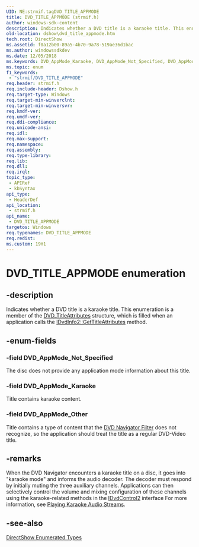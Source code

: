 ```yaml
---
UID: NE:strmif.tagDVD_TITLE_APPMODE
title: DVD_TITLE_APPMODE (strmif.h)
author: windows-sdk-content
description: Indicates whether a DVD title is a karaoke title. This enumeration is a member of the DVD_TitleAttributes structure, which is filled when an application calls the IDvdInfo2::GetTitleAttributes method.
old-location: dshow\dvd_title_appmode.htm
tech.root: DirectShow
ms.assetid: f0a12b00-89a5-4b70-9a78-519ae36d1bac
ms.author: windowssdkdev
ms.date: 12/05/2018
ms.keywords: DVD_AppMode_Karaoke, DVD_AppMode_Not_Specified, DVD_AppMode_Other, DVD_TITLE_APPMODE, DVD_TITLE_APPMODE , DVD_TITLE_APPMODE enumeration [DirectShow], DVD_TITLE_APPMODEEnumeration, dshow.dvd_title_appmode, strmif/DVD_AppMode_Karaoke, strmif/DVD_AppMode_Not_Specified, strmif/DVD_AppMode_Other, strmif/DVD_TITLE_APPMODE
ms.topic: enum
f1_keywords: 
 - "strmif/DVD_TITLE_APPMODE"
req.header: strmif.h
req.include-header: Dshow.h
req.target-type: Windows
req.target-min-winverclnt: 
req.target-min-winversvr: 
req.kmdf-ver: 
req.umdf-ver: 
req.ddi-compliance: 
req.unicode-ansi: 
req.idl: 
req.max-support: 
req.namespace: 
req.assembly: 
req.type-library: 
req.lib: 
req.dll: 
req.irql: 
topic_type:
 - APIRef
 - kbSyntax
api_type:
 - HeaderDef
api_location:
 - strmif.h
api_name:
 - DVD_TITLE_APPMODE
targetos: Windows
req.typenames: DVD_TITLE_APPMODE
req.redist: 
ms.custom: 19H1
---
```


# DVD_TITLE_APPMODE enumeration


## -description



Indicates whether a DVD title is a karaoke title. This enumeration is a member of the <a href="https://docs.microsoft.com/previous-versions/windows/desktop/api/strmif/ns-strmif-dvd_titleattributes">DVD_TitleAttributes</a> structure, which is filled when an application calls the <a href="https://docs.microsoft.com/windows/desktop/api/strmif/nf-strmif-idvdinfo2-gettitleattributes">IDvdInfo2::GetTitleAttributes</a> method.




## -enum-fields




### -field DVD_AppMode_Not_Specified

The disc does not provide any application mode information about this title.


### -field DVD_AppMode_Karaoke

Title contains karaoke content.


### -field DVD_AppMode_Other

Title contains a type of content that the <a href="https://docs.microsoft.com/windows/desktop/DirectShow/dvd-navigator-filter">DVD Navigator Filter</a> does not recognize, so the application should treat the title as a regular DVD-Video title.


## -remarks



When the DVD Navigator encounters a karaoke title on a disc, it goes into "karaoke mode" and informs the audio decoder. The decoder must respond by initially muting the three auxiliary channels. Applications can then selectively control the volume and mixing configuration of these channels using the karaoke-related methods in the <a href="https://docs.microsoft.com/windows/desktop/api/strmif/nn-strmif-idvdcontrol2">IDvdControl2</a> interface For more information, see <a href="https://docs.microsoft.com/windows/desktop/DirectShow/playing-karaoke-audio-streams">Playing Karaoke Audio Streams</a>.




## -see-also




<a href="https://docs.microsoft.com/windows/desktop/DirectShow/directshow-enumerated-types">DirectShow Enumerated Types</a>
 

 

